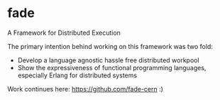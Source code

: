 # fade
A Framework for Distributed Execution

The primary intention behind working on this framework was two fold:
* Develop a language agnostic hassle free distributed workpool
* Show the expressiveness of functional programming languages, especially Erlang for distributed systems

Work continues here: https://github.com/fade-cern :)
